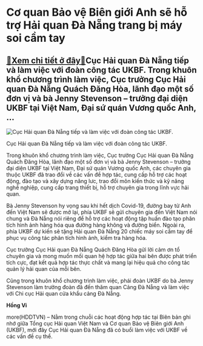 Cơ quan Bảo vệ Biên giới Anh sẽ hỗ trợ Hải quan Đà Nẵng trang bị máy soi cầm tay
================================================================================

[:gift:Xem chi tiết ở đây:gift:](https://hddtvn.com/co-quan-bao-ve-bien-gioi-anh-se-ho-tro-hai-quan-da-nang-trang-bi-may-soi-cam-tay/)Cục Hải quan Đà Nẵng tiếp và làm việc với đoàn công tác UKBF. Trong khuôn khổ chương trình làm việc, Cục trưởng Cục Hải quan Đà Nẵng Quách Đăng Hòa, lãnh đạo một số đơn vị và bà Jenny Stevenson – trưởng đại diện UKBF tại Việt Nam, Đại sứ quán Vương quốc Anh, …
--------------------------------------------------------------------------------------------------------------------------------------------------------------------------------------------------------------------------------------------------------------------





![Cục Hải quan Đà Nẵng tiếp và làm việc với đoàn công tác UKBF.](https://hddtvn.com/wp-content/uploads/2021/01/1007_UKBF-CYc_1.jpg "Cục Hải quan Đà Nẵng tiếp và làm việc với đoàn công tác UKBF.")


Cục Hải quan Đà Nẵng tiếp và làm việc với đoàn công tác UKBF.



Trong khuôn khổ chương trình làm việc, Cục trưởng Cục Hải quan Đà Nẵng Quách Đăng Hòa, lãnh đạo một số đơn vị và bà Jenny Stevenson – trưởng đại diện UKBF tại Việt Nam, Đại sứ quán Vương quốc Anh, các chuyên gia thuộc UKBF đã trao đổi về các vấn đề hợp tác, cung cấp hỗ trợ các hoạt động, đào tạo và xây dựng năng lưc, trao đổi môn kiến thức và kỹ năng nghề nghiệp, cung cấp trang thiết bị, hỗ trợ chuyên gia trong lĩnh vực hải quan.


Bà Jenny Stevenson hy vọng sau khi hết dịch Covid-19, đường bay từ Anh đến Việt Nam sẽ được mở lại, phía UKBF sẽ gửi chuyên gia đến Việt Nam nói chung và Đà Nẵng nói riêng để hỗ trợ các hoạt động tập huấn đào tạo phân tích hình ảnh hàng hóa qua đường hàng không và đường biển. Ngoài ra, phía UKBF dự kiến sẽ tặng Hải quan Đà Nẵng 20 chiếc máy soi cầm tay để phục vụ công tác phân tích hình ảnh, kiểm tra hàng hóa.


Cục trưởng Cục Hải quan Đà Nẵng Quách Đăng Hòa gửi lời cảm ơn tổ chuyên gia và mong muốn mối quan hệ hợp tác giữa hai bên được phát triển tích cực, đạt kết quả hợp tác thực chất và mang lại hiệu quả cho công tác quản lý hải quan của mỗi bên.


Cũng trong khuôn khổ chương trình làm việc, phái đoàn UKBF do bà Jenny Stevenson làm trưởng đoàn đã đến thăm quan Cảng Đà Nẵng và làm việc với Chi cục Hải quan cửa khẩu cảng Đà Nẵng.




**Hồng Vi**



more(HDDTVN) – Nằm trong chuỗi các hoạt động hợp tác tại Biên bản ghi nhớ giữa Tổng cục Hải quan Việt Nam và Cơ quan Bảo vệ Biên giới Anh (UKBF), mới đây Cục Hải quan Đà Nẵng đã có buổi làm việc với UKBF về các vấn đề cụ thể.

